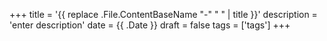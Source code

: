 +++
title = '{{ replace .File.ContentBaseName "-" " " | title }}'
description = 'enter description'
date = {{ .Date }}
draft = false
tags = ['tags']
+++
